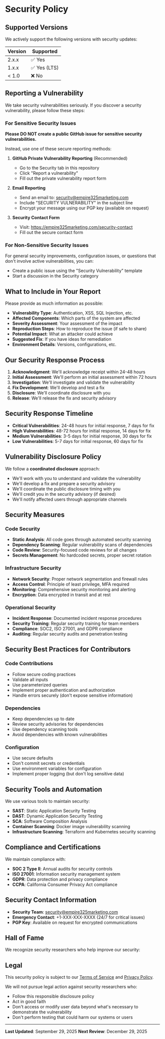 
# Security Policy

## Supported Versions

We actively support the following versions with security updates:

| Version | Supported          |
| ------- | ------------------ |
| 2.x.x   | ✅ Yes             |
| 1.x.x   | ✅ Yes (LTS)       |
| < 1.0   | ❌ No              |

## Reporting a Vulnerability

We take security vulnerabilities seriously. If you discover a security vulnerability, please follow these steps:

### For Sensitive Security Issues

**Please DO NOT create a public GitHub issue for sensitive security vulnerabilities.**

Instead, use one of these secure reporting methods:

1. **GitHub Private Vulnerability Reporting** (Recommended)
   - Go to the Security tab in this repository
   - Click "Report a vulnerability"
   - Fill out the private vulnerability report form

2. **Email Reporting**
   - Send an email to: security@empire325marketing.com
   - Include "SECURITY VULNERABILITY" in the subject line
   - Encrypt your message using our PGP key (available on request)

3. **Security Contact Form**
   - Visit: https://empire325marketing.com/security-contact
   - Fill out the secure contact form

### For Non-Sensitive Security Issues

For general security improvements, configuration issues, or questions that don't involve active vulnerabilities, you can:

- Create a public issue using the "Security Vulnerability" template
- Start a discussion in the Security category

## What to Include in Your Report

Please provide as much information as possible:

- **Vulnerability Type**: Authentication, XSS, SQL Injection, etc.
- **Affected Components**: Which parts of the system are affected
- **Severity Assessment**: Your assessment of the impact
- **Reproduction Steps**: How to reproduce the issue (if safe to share)
- **Potential Impact**: What an attacker could achieve
- **Suggested Fix**: If you have ideas for remediation
- **Environment Details**: Versions, configurations, etc.

## Our Security Response Process

1. **Acknowledgment**: We'll acknowledge receipt within 24-48 hours
2. **Initial Assessment**: We'll perform an initial assessment within 72 hours
3. **Investigation**: We'll investigate and validate the vulnerability
4. **Fix Development**: We'll develop and test a fix
5. **Disclosure**: We'll coordinate disclosure with you
6. **Release**: We'll release the fix and security advisory

## Security Response Timeline

- **Critical Vulnerabilities**: 24-48 hours for initial response, 7 days for fix
- **High Vulnerabilities**: 48-72 hours for initial response, 14 days for fix
- **Medium Vulnerabilities**: 3-5 days for initial response, 30 days for fix
- **Low Vulnerabilities**: 5-7 days for initial response, 60 days for fix

## Vulnerability Disclosure Policy

We follow a **coordinated disclosure** approach:

- We'll work with you to understand and validate the vulnerability
- We'll develop a fix and prepare a security advisory
- We'll coordinate the public disclosure timing with you
- We'll credit you in the security advisory (if desired)
- We'll notify affected users through appropriate channels

## Security Measures

### Code Security

- **Static Analysis**: All code goes through automated security scanning
- **Dependency Scanning**: Regular vulnerability scans of dependencies
- **Code Review**: Security-focused code reviews for all changes
- **Secrets Management**: No hardcoded secrets, proper secret rotation

### Infrastructure Security

- **Network Security**: Proper network segmentation and firewall rules
- **Access Control**: Principle of least privilege, MFA required
- **Monitoring**: Comprehensive security monitoring and alerting
- **Encryption**: Data encrypted in transit and at rest

### Operational Security

- **Incident Response**: Documented incident response procedures
- **Security Training**: Regular security training for team members
- **Compliance**: SOC2, ISO 27001, and GDPR compliance
- **Auditing**: Regular security audits and penetration testing

## Security Best Practices for Contributors

### Code Contributions

- Follow secure coding practices
- Validate all inputs
- Use parameterized queries
- Implement proper authentication and authorization
- Handle errors securely (don't expose sensitive information)

### Dependencies

- Keep dependencies up to date
- Review security advisories for dependencies
- Use dependency scanning tools
- Avoid dependencies with known vulnerabilities

### Configuration

- Use secure defaults
- Don't commit secrets or credentials
- Use environment variables for configuration
- Implement proper logging (but don't log sensitive data)

## Security Tools and Automation

We use various tools to maintain security:

- **SAST**: Static Application Security Testing
- **DAST**: Dynamic Application Security Testing
- **SCA**: Software Composition Analysis
- **Container Scanning**: Docker image vulnerability scanning
- **Infrastructure Scanning**: Terraform and Kubernetes security scanning

## Compliance and Certifications

We maintain compliance with:

- **SOC 2 Type II**: Annual audits for security controls
- **ISO 27001**: Information security management system
- **GDPR**: Data protection and privacy compliance
- **CCPA**: California Consumer Privacy Act compliance

## Security Contact Information

- **Security Team**: security@empire325marketing.com
- **Emergency Contact**: +1-XXX-XXX-XXXX (24/7 for critical issues)
- **PGP Key**: Available on request for encrypted communications

## Hall of Fame

We recognize security researchers who help improve our security:

<!-- Security researchers who have responsibly disclosed vulnerabilities will be listed here -->

## Legal

This security policy is subject to our [Terms of Service](./TERMS.md) and [Privacy Policy](./PRIVACY.md).

We will not pursue legal action against security researchers who:
- Follow this responsible disclosure policy
- Act in good faith
- Don't access or modify user data beyond what's necessary to demonstrate the vulnerability
- Don't perform testing that could harm our systems or users

---

**Last Updated**: September 29, 2025
**Next Review**: December 29, 2025
